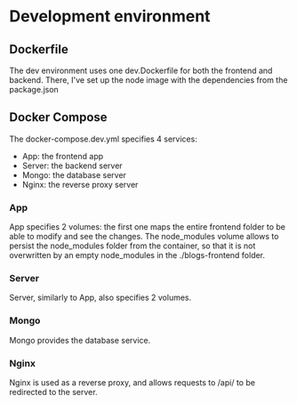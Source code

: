 # Development environment

## Dockerfile

The dev environment uses one dev.Dockerfile for both the frontend and backend.
There, I've set up the node image with the dependencies from the package.json

## Docker Compose

The docker-compose.dev.yml specifies 4 services:
- App: the frontend app
- Server: the backend server
- Mongo: the database server
- Nginx: the reverse proxy server

### App

App specifies 2 volumes: the first one maps the entire frontend folder to be able to modify and see the changes. The node_modules volume allows to persist the node_modules folder from the container, so that it is not overwritten by an empty node_modules in the ./blogs-frontend folder.

### Server

Server, similarly to App, also specifies 2 volumes.

### Mongo

Mongo provides the database service.

### Nginx

Nginx is used as a reverse proxy, and allows requests to /api/ to be redirected to the server.
